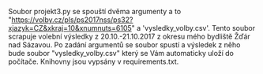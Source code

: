 Soubor projekt3.py se spouští dvěma argumenty a to "https://volby.cz/pls/ps2017nss/ps32?xjazyk=CZ&xkraj=10&xnumnuts=6105" a 'vysledky_volby.csv'.
Tento soubor scrapuje volební výsledky z 20.10.-21.10.2017 z okresu mého bydliště Žďár nad Sázavou.
Po zadání argumentů se soubor spustí a výsledek z něho bude  soubor "vysledky_volby.csv" který se 
Vám automaticky uloží do počítače.
Knihovny jsou vypsány v requirements.txt.
